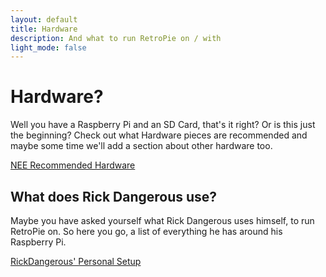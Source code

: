 ```yaml
---
layout: default
title: Hardware
description: And what to run RetroPie on / with
light_mode: false
---
```


# Hardware?

Well you have a Raspberry Pi and an SD Card, that's it right? Or is this just the beginning? Check out what Hardware pieces are recommended and maybe some time we'll add a section about other hardware too.

[NEE Recommended Hardware](/hardware/recommended.md)

## What does Rick Dangerous use?

Maybe you have asked yourself what Rick Dangerous uses himself, to run RetroPie on. So here you go, a list of everything he has around his Raspberry Pi.

[RickDangerous' Personal Setup](/hardware/ricks_setup.md)

